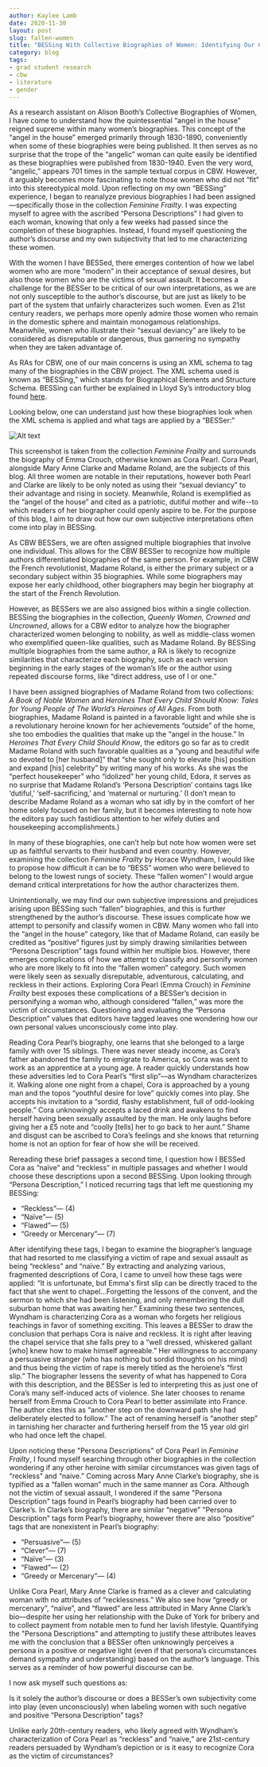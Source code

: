 ```yaml
---
author: Kaylee Lamb
date: 2020-11-30
layout: post
slug: fallen-women
title: "BESSing With Collective Biographies of Women: Identifying Our Own Misconceptions of the “Fallen Woman”"
category: blog
tags:
- grad student research
- cbw
- literature
- gender
---
```

As a research assistant on Alison Booth’s Collective Biographies of Women, I have come to understand how the quintessential “angel in the house” reigned supreme within many women’s biographies. This concept of the “angel in the house” emerged primarily through 1830-1890, conveniently when some of these biographies were being published. It then serves as no surprise that the trope of the “angelic” woman can quite easily be identified as these biographies were published from 1830-1940. Even the very word, “angelic,” appears 701 times in the sample textual corpus in CBW. However, it arguably becomes more fascinating to note those women who did not “fit” into this stereotypical mold. Upon reflecting on my own “BESSing” experience, I began to reanalyze previous biographies I had been assigned—specifically those in the collection *Feminine Frailty*. I was expecting myself to agree with the ascribed “Persona Descriptions” I had given to each woman, knowing that only a few weeks had passed since the completion of these biographies. Instead, I found myself questioning the author’s discourse and my own subjectivity that led to me characterizing these women.   

With the women I have BESSed, there emerges contention of how we label women who are more “modern” in their acceptance of sexual desires, but also those women who are the victims of sexual assault. It becomes a challenge for the BESSer to be critical of our own interpretations, as we are not only susceptible to the author’s discourse, but are just as likely to be part of the system that unfairly characterizes such women. Even as 21st century readers, we perhaps more openly admire those women who remain in the domestic sphere and maintain monogamous relationships. Meanwhile, women who illustrate their “sexual deviancy” are likely to be considered as disreputable or dangerous, thus garnering no sympathy when they are taken advantage of.  

As RAs for CBW, one of our main concerns is using an XML schema to tag many of the biographies in the CBW project. The XML schema used is known as “BESSing,” which stands for Biographical Elements and Structure Schema. BESSing can further be explained in Lloyd Sy’s introductory blog found [here](https://scholarslab.lib.virginia.edu/blog/bess-primer/).


Looking below, one can understand just how these biographies look when the XML schema is applied and what tags are applied by a “BESSer:”

![Alt text](/assets/post-media/lamb-fallen-women/lamb-one.png)
 
This screenshot is taken from the collection *Feminine Frailty* and surrounds the biography of Emma Crouch, otherwise known as Cora Pearl. Cora Pearl, alongside Mary Anne Clarke and Madame Roland, are the subjects of this blog. All three women are notable in their reputations, however both Pearl and Clarke are likely to be only noted as using their “sexual deviancy” to their advantage and rising in society. Meanwhile, Roland is exemplified as the “angel of the house” and cited as a patriotic, dutiful mother and wife--to which readers of her biographer could openly aspire to be. For the purpose of this blog, I aim to draw out how our own subjective interpretations often come into play in BESSing.  

As CBW BESSers, we are often assigned multiple biographies that involve one individual. This allows for the CBW BESSer to recognize how multiple authors differentiated biographies of the same person. For example, in CBW the French revolutionist, Madame Roland, is either the primary subject or a secondary subject within 35 biographies. While some biographers may expose her early childhood, other biographers may begin her biography at the start of the French Revolution.  

However, as BESSers we are also assigned bios within a single collection. BESSing the biographies in the collection, *Queenly Women, Crowned and Uncrowned*, allows for a CBW editor to analyze how the biographer characterized women belonging to nobility, as well as middle-class women who exemplified queen-like qualities, such as Madame Roland. By BESSing multiple biographies from the same author, a RA is likely to recognize similarities that characterize each biography, such as each version beginning in the early stages of the woman’s life or the author using repeated discourse forms, like “direct address, use of I or one.”  

I have been assigned biographies of Madame Roland from two collections: *A Book of Noble Women* and *Heroines That Every Child Should Know: Tales for Young People of The World’s Heroines of All Ages*. From both biographies, Madame Roland is painted in a favorable light and while she is a revolutionary heroine known for her achievements “outside” of the home, she too embodies the qualities that make up the “angel in the house.” In *Heroines That Every Child Should Know*, the editors go so far as to credit Madame Roland with such favorable qualities as a “young and beautiful wife so devoted to [her husband]” that “she sought only to elevate [his] position and expand [his] celebrity” by writing many of his works. As she was the “perfect housekeeper” who “idolized” her young child, Edora, it serves as no surprise that Madame Roland’s ‘Persona Description’ contains tags like ‘dutiful,’ ‘self-sacrificing,’ and ‘maternal or nurturing.’ (I don’t mean to describe Madame Roland as a woman who sat idly by in the comfort of her home solely focused on her family, but it becomes interesting to note how the editors pay such fastidious attention to her wifely duties and housekeeping accomplishments.)  

In many of these biographies, one can’t help but note how women were set up as faithful servants to their husband and even country. However, examining the collection *Feminine Frailty* by Horace Wyndham, I would like to propose how difficult it can be to “BESS” women who were believed to belong to the lowest rungs of society. These “fallen women” I would argue demand critical interpretations for how the author characterizes them.  

Unintentionally, we may find our own subjective impressions and prejudices arising upon BESSing such “fallen” biographies, and this is further strengthened by the author’s discourse. These issues complicate how we attempt to personify and classify women in CBW. Many women who fall into the “angel in the house” category, like that of Madame Roland, can easily be credited as “positive” figures just by simply drawing similarities between “Persona Description” tags found within her multiple bios. However, there emerges complications of how we attempt to classify and personify women who are more likely to fit into the “fallen women” category. Such women were likely seen as sexually disreputable, adventurous, calculating, and reckless in their actions. Exploring Cora Pearl (Emma Crouch) in *Feminine Frailty* best exposes these complications of a BESSer’s decision in personifying a woman who, although considered “fallen,” was more the victim of circumstances. Questioning and evaluating the “Persona Description” values that editors have tagged leaves one wondering how our own personal values unconsciously come into play.  

Reading Cora Pearl’s biography, one learns that she belonged to a large family with over 15 siblings. There was never steady income, as Cora’s father abandoned the family to emigrate to America, so Cora was sent to work as an apprentice at a young age. A reader quickly understands how these adversities led to Cora Pearl’s “first slip”—as Wyndham characterizes it. Walking alone one night from a chapel, Cora is approached by a young man and the topos “youthful desire for love” quickly comes into play. She accepts his invitation to a “sordid, flashy establishment, full of odd-looking people.” Cora unknowingly accepts a laced drink and awakens to find herself having been sexually assaulted by the man. He only laughs before giving her a £5 note and “coolly [tells] her to go back to her aunt.” Shame and disgust can be ascribed to Cora’s feelings and she knows that returning home is not an option for fear of how she will be received.  

Rereading these brief passages a second time, I question how I BESSed Cora as “naïve” and “reckless” in multiple passages and whether I would choose these descriptions upon a second BESSing. Upon looking through “Persona Description,” I noticed recurring tags that left me questioning my BESSing:

* “Reckless”— (4)
* “Naïve”— (5)
* “Flawed”— (5)
* “Greedy or Mercenary”— (7)   

 After identifying these tags, I began to examine the biographer’s language that had resorted to me classifying a victim of rape and sexual assault as being “reckless” and “naïve.” By extracting and analyzing various, fragmented descriptions of Cora, I came to unveil how these tags were applied: “It is unfortunate, but Emma's first slip can be directly traced to the fact that she went to chapel…Forgetting the lessons of the convent, and the sermon to which she had been listening, and only remembering the dull suburban home that was awaiting her.” Examining these two sentences, Wyndham is characterizing Cora as a woman who forgets her religious teachings in favor of something exciting. This leaves a BESSer to draw the conclusion that perhaps Cora is naive and reckless. It is right after leaving the chapel service that she falls prey to a “well dressed, whiskered gallant [who] knew how to make himself agreeable.” Her willingness to accompany a persuasive stranger (who has nothing but sordid thoughts on his mind) and thus being the victim of rape is merely titled as the heroiene’s “first slip.” The biographer lessens the severity of what has happened to Cora with this description, and the BESSer is led to interpreting this as just one of Cora’s many self-induced acts of violence. She later chooses to rename herself from Emma Crouch to Cora Pearl to better assimilate into France. The author cites this as “another step on the downward path she had deliberately elected to follow.” The act of renaming herself is “another step” in tarnishing her character and furthering herself from the 15 year old girl who had once left the chapel.   

Upon noticing these "Persona Descriptions" of Cora Pearl in *Feminine Frailty*, I found myself searching through other biographies in the collection wondering if any other heroine with similar circumstances was given tags of “reckless” and “naive.” Coming across Mary Anne Clarke’s biography, she is typified as a “fallen woman” much in the same manner as Cora. Although not the victim of sexual assault, I wondered if the same "Persona Description" tags found in Pearl’s biography had been carried over to Clarke’s. In Clarke’s biography, there are similar “negative” "Persona Description" tags form Pearl’s biography, however there are also “positive” tags that are nonexistent in Pearl’s biography:  

* “Persuasive”— (5)
* “Clever”— (7)
* “Naïve”— (3)
* “Flawed”— (2)
* “Greedy or Mercenary”— (4)  

Unlike Cora Pearl, Mary Anne Clarke is framed as a clever and calculating woman with no attributes of “recklessness.” We also see how “greedy or mercenary”, “naïve”, and “flawed” are less attributed in Mary Anne Clark’s bio—despite her using her relationship with the Duke of York for bribery and to collect payment from notable men to fund her lavish lifestyle. Quantifying the "Persona Descriptions" and attempting to justify these attributes leaves me with the conclusion that a BESSer often unknowingly perceives a persona in a positive or negative light (even if that persona’s circumstances demand sympathy and understanding) based on the author’s language. This serves as a reminder of how powerful discourse can be.   

I now ask myself such questions as:  

Is it solely the author’s discourse or does a BESSer’s own subjectivity come into play (even unconsciously) when labeling women with such negative and positive “Persona Description” tags?  

Unlike early 20th-century readers, who likely agreed with Wyndham’s characterization of Cora Pearl as “reckless” and “naive,” are 21st-century readers persuaded by Wyndham’s depiction or is it easy to recognize Cora as the victim of circumstances?
 